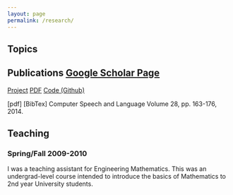 ```yaml
---
layout: page
permalink: /research/
---
```


## Topics

## Publications [Google Scholar Page](Google)

[Project](http) [PDF](http) [Code (Github)](http)

[pdf] [BibTex] Computer Speech and Language Volume 28, pp. 163-176, 2014.

## Teaching

### Spring/Fall 2009-2010

I was a teaching assistant for Engineering Mathematics.
This was an undergrad-level course intended to introduce the basics of Mathematics to 2nd year University students.
